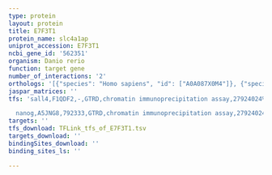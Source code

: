 ```yaml
---
type: protein
layout: protein
title: E7F3T1
protein_name: slc4a1ap
uniprot_accession: E7F3T1
ncbi_gene_id: '562351'
organism: Danio rerio
function: target gene
number_of_interactions: '2'
orthologs: '[{"species": "Homo sapiens", "id": ["A0A087X0M4"]}, {"species": "Mus musculus", "id": ["E9Q585"]}, {"species": "Rattus norvegicus", "id": ["<a href=\"/protein/d3ztf1\">D3ZTF1</a>"]}, {"species": "Drosophila melanogaster", "id": ["<a href=\"/protein/e2qcz5\">E2QCZ5</a>"]}]'
jaspar_matrices: ''
tfs: 'sall4,F1QDF2,-,GTRD,chromatin immunoprecipitation assay,27924024%5Buid%5D,No

  nanog,A5JNG8,792333,GTRD,chromatin immunoprecipitation assay,27924024%5Buid%5D,No'
targets: ''
tfs_download: TFLink_tfs_of_E7F3T1.tsv
targets_download: ''
bindingSites_download: ''
binding_sites_ls: ''

---
```

